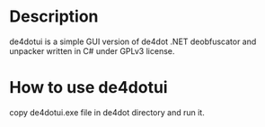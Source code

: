 Description
========

de4dotui is a simple GUI version of de4dot .NET deobfuscator and unpacker written in C# under GPLv3 license.

How to use de4dotui
========

copy de4dotui.exe file in de4dot directory and run it.

